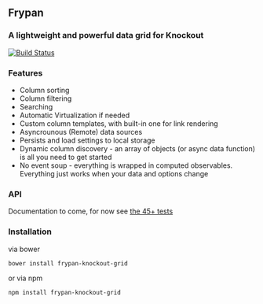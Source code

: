 ## Frypan

### A lightweight and powerful data grid for Knockout

[![Build Status](https://secure.travis-ci.org/nathanboktae/frypan-knockout-grid.png)](http://travis-ci.org/nathanboktae/frypan-knockout-grid)

### Features

- Column sorting
- Column filtering
- Searching
- Automatic Virtualization if needed
- Custom column templates, with built-in one for link rendering
- Asyncrounous (Remote) data sources
- Persists and load settings to local storage
- Dynamic column discovery - an array of objects (or async data function) is all you need to get started 
- No event soup - everything is wrapped in computed observables. Everything just works when your data and options change

### API

Documentation to come, for now see [the 45+ tests](https://github.com/nathanboktae/frypan-knockout-grid/blob/master/tests.js)

### Installation

via bower

```
bower install frypan-knockout-grid
```

or via npm

```
npm install frypan-knockout-grid
```